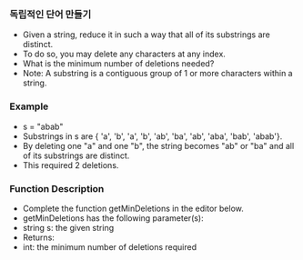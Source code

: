 ### 독립적인 단어 만들기
- Given a string, reduce it in such a way that all of its substrings are distinct.
- To do so, you may delete any characters at any index.
- What is the minimum number of deletions needed?
- Note: A substring is a contiguous group of 1 or more characters within a string.
### Example
- s = "abab"
- Substrings in s are { 'a', 'b', 'a', 'b', 'ab', 'ba', 'ab', 'aba', 'bab', 'abab'}. 
- By deleting one "a" and one "b", the
string becomes "ab" or "ba" and all of its substrings are distinct.
- This required 2 deletions.
### Function Description
- Complete the function getMinDeletions in the editor below.
- getMinDeletions has the following parameter(s):
- string s: the given string
- Returns:
- int: the minimum number of deletions required